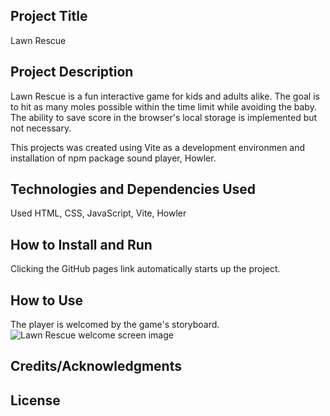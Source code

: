 ## Project Title

Lawn Rescue

## Project Description

Lawn Rescue is a fun interactive game for kids and adults alike. The goal is to hit as many moles possible within the time limit while avoiding the baby. The ability to save score in the browser's local storage is implemented but not necessary.

This projects was created using Vite as a development environmen and installation of npm package sound player, Howler.

## Technologies and Dependencies Used

Used HTML, CSS, JavaScript, Vite, Howler

## How to Install and Run

Clicking the GitHub pages link automatically starts up the project.

## How to Use

The player is welcomed by the game's storyboard.
![Lawn Rescue welcome screen image](.public/assets/welcome-screen.png)

<!-- The user is welcomed by a dashboard showing the number of saved and completed recipes.
![Recipe manager dashboard image](./assets/dashboard.png)

The user can visit the "My Recipes' link to view all incomplete recipes saved in the browser's local storage if there's any.
![full recipe image](./assets/fullrecipe.png)
Once a recipe is marked completed, it moves to the 'Completed Recipes' link.
The user can also browse recipes by clicking 'All Recipes' or doscover more by using the search field.
![recipe cards image](./assets/allrecipes.png) -->

## Credits/Acknowledgments

<!-- Iconixar for the chef icon.
Unsplash for background images.
TheMealDB.com for free recipe API and database -->

## License

<!-- IT-Utvikler AMO/Kodehode -->
